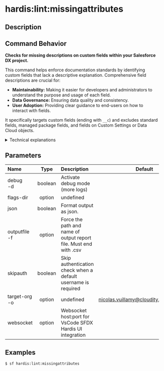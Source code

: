 <!-- This file has been generated with command 'sf hardis:doc:plugin:generate'. Please do not update it manually or it may be overwritten -->
# hardis:lint:missingattributes

## Description


## Command Behavior

**Checks for missing descriptions on custom fields within your Salesforce DX project.**

This command helps enforce documentation standards by identifying custom fields that lack a descriptive explanation. Comprehensive field descriptions are crucial for:

- **Maintainability:** Making it easier for developers and administrators to understand the purpose and usage of each field.
- **Data Governance:** Ensuring data quality and consistency.
- **User Adoption:** Providing clear guidance to end-users on how to interact with fields.

It specifically targets custom fields (ending with `__c`) and excludes standard fields, managed package fields, and fields on Custom Settings or Data Cloud objects.

<details markdown="1">
<summary>Technical explanations</summary>

The command's technical implementation involves:

- **File Discovery:** It uses `glob` to find all custom field metadata files (`.field-meta.xml`) within your project.
- **Custom Setting Exclusion:** It first filters out fields belonging to Custom Settings by reading the corresponding object metadata files (`.object-meta.xml`) and checking for the `<customSettingsType>` tag. It also excludes Data Cloud objects (`__dlm`, `__dll`) and managed package fields.
- **XML Parsing:** For each remaining custom field file, it reads the XML content and parses it using `xml2js` to extract the `fullName` and `description` attributes.
- **Description Check:** It verifies if the `description` attribute is present and not empty for each custom field.
- **Data Aggregation:** All custom fields found to be missing a description are collected into a list, along with their object and field names.
- **Report Generation:** It generates a CSV report (`lint-missingattributes.csv`) containing details of all fields with missing descriptions.
- **Notification Integration:** It integrates with the `NotifProvider` to send notifications (e.g., to Slack, MS Teams, Grafana) about the presence and count of fields with missing descriptions, making it suitable for automated quality checks in CI/CD pipelines.
</details>


## Parameters

|Name|Type|Description|Default|Required|Options|
|:---|:--:|:----------|:-----:|:------:|:-----:|
|debug<br/>-d|boolean|Activate debug mode (more logs)||||
|flags-dir|option|undefined||||
|json|boolean|Format output as json.||||
|outputfile<br/>-f|option|Force the path and name of output report file. Must end with .csv||||
|skipauth|boolean|Skip authentication check when a default username is required||||
|target-org<br/>-o|option|undefined|nicolas.vuillamy@cloudity.com.playnico|||
|websocket|option|Websocket host:port for VsCode SFDX Hardis UI integration||||

## Examples

```shell
$ sf hardis:lint:missingattributes
```


